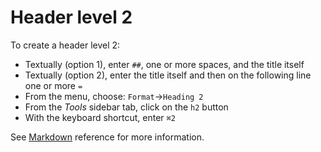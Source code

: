 # Header level 2

To create a header level 2:

- Textually (option 1), enter `##`, one or more spaces, and the title itself
- Textually (option 2), enter the title itself and then on the following line one or more `=`
- From the menu, choose: `Format`→`Heading 2`
- From the _Tools_ sidebar tab, click on the `h2` button
- With the keyboard shortcut, enter `⌘2`

See  [Markdown](/stylo/documentation/markdown#md-headers) reference for more information. 
